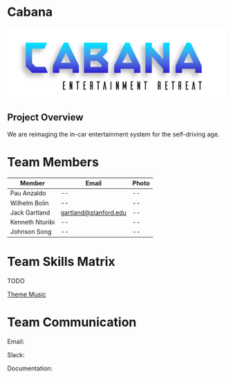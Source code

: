 # Cabana

<img src="Cabana Logo.png" alt="Cabana Logo"/>
 
 ## Project Overview
 
 We are reimaging the in-car entertainment system for the self-driving age.
 
 # Team Members
Member |  Email | Photo
--- | --- | ---
Pau Anzaldo | -- | --
Wilhelm Bolin | -- | --
Jack Gartland | gartland@stanford.edu | --
Kenneth Nturibi | -- | --
Johnson Song | -- | --

# Team Skills Matrix

TODO

[Theme Music](https://open.spotify.com/user/21kv2tf3fcihbiwnlgww7asly/playlist/65LWzmY6oKjGv141vKFQqX?si=bn9aqPjESgKEjo_0pvkYFQ)

# Team Communication

Email: 

Slack: 

Documentation: 

